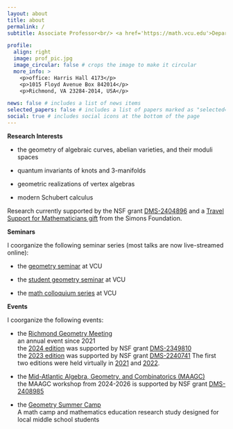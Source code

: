 ```yaml
---
layout: about
title: about
permalink: /
subtitle: Associate Professor<br/> <a href='https://math.vcu.edu'>Department of Mathematics and Applied Mathematics</a><br/> <a href='https://www.vcu.edu'>Virginia Commonwealth University</a><br/> Member of the VCU <a href='https://geometryvcu.github.io'>Geometry Group</a>

profile:
  align: right
  image: prof_pic.jpg
  image_circular: false # crops the image to make it circular
  more_info: >
    <p>office: Harris Hall 4173</p>
    <p>1015 Floyd Avenue Box 842014</p>
    <p>Richmond, VA 23284-2014, USA</p>

news: false # includes a list of news items
selected_papers: false # includes a list of papers marked as "selected={true}"
social: true # includes social icons at the bottom of the page
---
```


<b>Research Interests</b>

- the geometry of algebraic curves, abelian varieties, and their moduli spaces

- quantum invariants of knots and 3-manifolds

- geometric realizations of vertex algebras

- modern Schubert calculus

Research currently supported by the NSF grant <a href='https://www.nsf.gov/awardsearch/showAward?AWD_ID=2404896'>DMS-2404896</a> and a <a href='https://www.simonsfoundation.org/grant/travel-support-for-mathematicians/?tab=awardees'>Travel Support for Mathematicians gift</a> from the Simons Foundation.

<b>Seminars</b>

I coorganize the following seminar series (most talks are now live-streamed online):

- the <a href='https://geometryvcu.github.io/seminarfuture/'>geometry seminar</a> at VCU

- the <a href='https://geometryvcu.github.io/studentseminarfuture/'>student geometry seminar</a> at VCU

- the <a href='https://researchseminars.org/seminar/VCUcolloq'>math colloquium series</a> at VCU

<b>Events</b>

I coorganize the following events:

- the <a href='https://geometryvcu.github.io/rgmmain/'>Richmond Geometry Meeting</a><br/>
  an annual event since 2021<br/>
  the <a href='https://math.vcu.edu/rgm2024/'>2024 edition</a> was supported by NSF grant <a href='https://www.nsf.gov/awardsearch/showAward?AWD_ID=2349810'>DMS-2349810</a><br/>
  the <a href='https://math.vcu.edu/rgm2023/'>2023 edition</a> was supported by NSF grant <a href='https://www.nsf.gov/awardsearch/showAward?AWD_ID=2240741'>DMS-2240741</a>
  The first two editions were held virtually in <a href='https://math.vcu.edu/rgm2021/'>2021</a> and <a href='https://math.vcu.edu/rgm2022/'>2022</a>.

- the <a href='https://www.maagc.info/richmond-2023'>Mid-Atlantic Algebra, Geometry, and Combinatorics (MAAGC)</a><br/>
  the MAAGC workshop from 2024-2026 is supported by NSF grant <a href='https://www.nsf.gov/awardsearch/showAward?AWD_ID=2408985&HistoricalAwards=false'>DMS-2408985</a>

- the <a href='https://news.vcu.edu/article/2023/06/twisted-in-knots-thats-a-good-thing-at-vcu-geometry-camp-for-middle-schoolers'>Geometry Summer Camp</a><br/>
  A math camp and mathematics education research study designed for local middle school students
